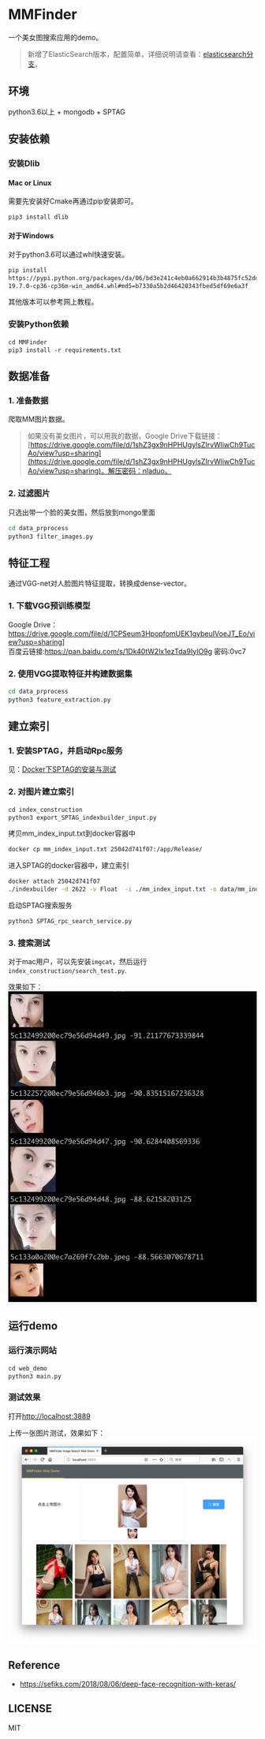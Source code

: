 # MMFinder
一个美女图搜索应用的demo。

> 新增了ElasticSearch版本，配置简单，详细说明请查看：[elasticsearch分支](https://github.com/nladuo/MMFinder/tree/elasticsearch)。

## 环境
python3.6以上 + mongodb + SPTAG


## 安装依赖
### 安装Dlib
#### Mac or Linux
需要先安装好Cmake再通过pip安装即可。
```
pip3 install dlib
```

#### 对于Windows
对于python3.6可以通过whl快速安装。
```
pip install https://pypi.python.org/packages/da/06/bd3e241c4eb0a662914b3b4875fc52dd176a9db0d4a2c915ac2ad8800e9e/dlib-19.7.0-cp36-cp36m-win_amd64.whl#md5=b7330a5b2d46420343fbed5df69e6a3f
```
其他版本可以参考网上教程。

### 安装Python依赖
```
cd MMFinder
pip3 install -r requirements.txt
```

## 数据准备
### 1. 准备数据
爬取MM图片数据。
> 如果没有美女图片，可以用我的数据，Google Drive下载链接：[https://drive.google.com/file/d/1shZ3gx9nHPHUgylsZIrvWliwCh9TucAo/view?usp=sharing](https://drive.google.com/file/d/1shZ3gx9nHPHUgylsZIrvWliwCh9TucAo/view?usp=sharing)。解压密码：nladuo。

### 2. 过滤图片
只选出带一个脸的美女图，然后放到mongo里面
```bash
cd data_prprocess
python3 filter_images.py
```

## 特征工程
通过VGG-net对人脸图片特征提取，转换成dense-vector。
### 1. 下载VGG预训练模型
Google Drive：https://drive.google.com/file/d/1CPSeum3HpopfomUEK1gybeuIVoeJT_Eo/view?usp=sharing]
<br>
百度云链接:https://pan.baidu.com/s/1Dk40tW2lx1ezTda9IyIO9g  密码:0vc7
### 2. 使用VGG提取特征并构建数据集
```bash
cd data_prprocess
python3 feature_extraction.py
```

## 建立索引
### 1. 安装SPTAG，并启动Rpc服务
见：[Docker下SPTAG的安装与测试](https://www.jianshu.com/p/fcedf00eac32)


### 2. 对图片建立索引
```
cd index_construction
python3 export_SPTAG_indexbuilder_input.py
```
拷贝mm_index_input.txt到docker容器中
```bash
docker cp mm_index_input.txt 25042d741f07:/app/Release/
```

进入SPTAG的docker容器中，建立索引
```bash
docker attach 25042d741f07
./indexbuilder -d 2622 -v Float  -i ./mm_index_input.txt -o data/mm_index -a BKT -t 2
```

启动SPTAG搜索服务
```bash
python3 SPTAG_rpc_search_service.py
```

### 3. 搜索测试
对于mac用户，可以先安装``imgcat``，然后运行``index_construction/search_test.py``.

效果如下：
![](search_test_result.jpg)

## 运行demo
### 运行演示网站
```
cd web_demo
python3 main.py
```

### 测试效果
打开[http://localhost:3889](http://localhost:3889)

上传一张图片测试，效果如下：
![demo_result](demo_result.png)
## Reference
- https://sefiks.com/2018/08/06/deep-face-recognition-with-keras/

## LICENSE
MIT
